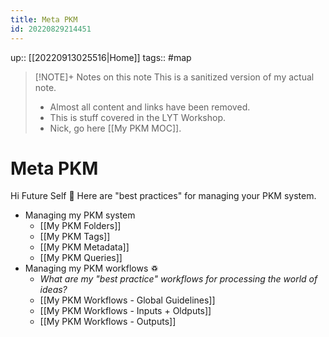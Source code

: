 ```yaml
---
title: Meta PKM
id: 20220829214451
---
```

up:: [[20220913025516|Home]]
tags:: #map

> [!NOTE]+ Notes on this note
> This is a sanitized version of my actual note. 
> - Almost all content and links have been removed.
> - This is stuff covered in the LYT Workshop.
> - Nick, go here [[My PKM MOC]].

# Meta PKM
Hi Future Self 👋  Here are "best practices" for managing your PKM system. 

- Managing my PKM system
	- [[My PKM Folders]]
	- [[My PKM Tags]]
	- [[My PKM Metadata]]
	- [[My PKM Queries]]
- Managing my PKM workflows ♽
	- *What are my "best practice" workflows for processing the world of ideas?*
	- [[My PKM Workflows - Global Guidelines]]
	- [[My PKM Workflows - Inputs + Oldputs]]
	- [[My PKM Workflows - Outputs]]
